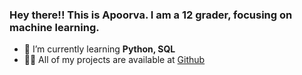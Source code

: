 ### Hey there!! This is Apoorva. I am a 12 grader, focusing on machine learning.



- 🌱 I’m currently learning  **Python, SQL**
- 👨‍💻 All of my projects are available at [Github](https://github.com/ApoorvaSoni21/ApoorvaSoni21)
<!--
- 🤔 I’m looking for help with ...
- - 🔭 I’m currently working on  
- 💬 Ask me about **Python, SQL** 
- 📫 How to reach me: ...
- 😄 Pronouns: ...
- ⚡ Fun fact: ...


-->
